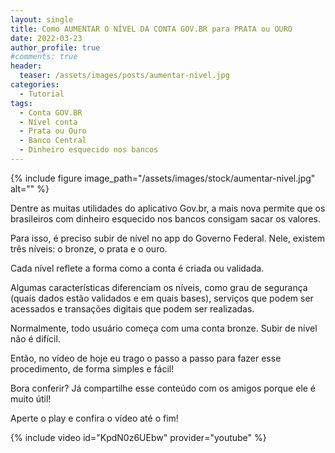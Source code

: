 ```yaml
---
layout: single
title: Como AUMENTAR O NÍVEL DA CONTA GOV.BR para PRATA ou OURO
date: 2022-03-23
author_profile: true
#comments: true
header:
  teaser: /assets/images/posts/aumentar-nivel.jpg
categories: 
  - Tutorial
tags:
  - Conta GOV.BR
  - Nível conta
  - Prata ou Ouro
  - Banco Central
  - Dinheiro esquecido nos bancos
---
```


{% include figure image_path="/assets/images/stock/aumentar-nivel.jpg" alt=""  %}

Dentre as muitas utilidades do aplicativo Gov.br, a mais nova permite que os brasileiros com dinheiro esquecido nos bancos consigam sacar os valores. 

Para isso, é preciso subir de nível no app do Governo Federal. Nele, existem três níveis: o bronze, o prata e o ouro. 

Cada nível reflete a forma como a conta é criada ou validada. 

Algumas características diferenciam os níveis, como grau de segurança (quais dados estão validados e em quais bases), serviços que podem ser acessados e transações digitais que podem ser realizadas.

Normalmente, todo usuário começa com uma conta bronze. Subir de nível não é difícil. 

Então, no vídeo de hoje eu trago o passo a passo para fazer esse procedimento, de forma simples e fácil! 

Bora conferir? Já compartilhe esse conteúdo com os amigos porque ele é muito útil!

Aperte o play e confira o vídeo até o fim!

{% include video id="KpdN0z6UEbw" provider="youtube" %}